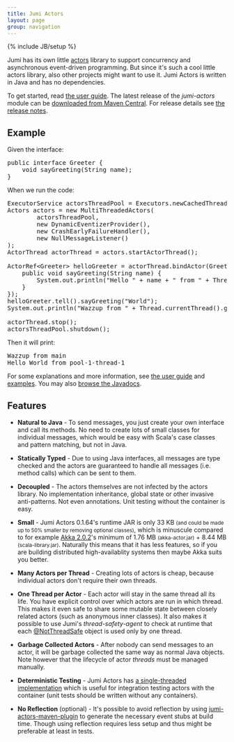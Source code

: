 ```yaml
---
title: Jumi Actors
layout: page
group: navigation
---
```

{% include JB/setup %}

Jumi has its own little [actors](http://en.wikipedia.org/wiki/Actor_model) library to support concurrency and asynchronous event-driven programming. But since it's such a cool little actors library, also other projects might want to use it. Jumi Actors is written in Java and has no dependencies.

To get started, read [the user guide](https://github.com/orfjackal/jumi/wiki/Actors-User-Guide). The latest release of the *jumi-actors* module can be [downloaded from Maven Central](http://search.maven.org/#search%7Cga%7C1%7Cg%3A%22fi.jumi%22). For release details see [the release notes](https://github.com/orfjackal/jumi/blob/master/RELEASE-NOTES.md).


Example
-------

Given the interface:

<pre class="brush: java">
public interface Greeter {
    void sayGreeting(String name);
}
</pre>

When we run the code:

<pre class="brush: java">
ExecutorService actorsThreadPool = Executors.newCachedThreadPool();
Actors actors = new MultiThreadedActors(
        actorsThreadPool,
        new DynamicEventizerProvider(),
        new CrashEarlyFailureHandler(),
        new NullMessageListener()
);
ActorThread actorThread = actors.startActorThread();

ActorRef&lt;Greeter> helloGreeter = actorThread.bindActor(Greeter.class, new Greeter() {
    public void sayGreeting(String name) {
        System.out.println("Hello " + name + " from " + Thread.currentThread().getName());
    }
});
helloGreeter.tell().sayGreeting("World");
System.out.println("Wazzup from " + Thread.currentThread().getName());

actorThread.stop();
actorsThreadPool.shutdown();
</pre>

Then it will print:

<pre class="brush: plain">
Wazzup from main
Hello World from pool-1-thread-1
</pre>

For some explanations and more information, see [the user guide](https://github.com/orfjackal/jumi/wiki/Actors-User-Guide) and [examples](https://github.com/orfjackal/jumi/tree/master/jumi-actors/src/test/java/fi/jumi/actors/examples). You may also [browse the Javadocs](api/jumi-actors/).


Features
--------

- **Natural to Java** - To send messages, you just create your own interface and call its methods. No need to create lots of small classes for individual messages, which would be easy with Scala's case classes and pattern matching, but not in Java.

- **Statically Typed** - Due to using Java interfaces, all messages are type checked and the actors are guaranteed to handle all messages (i.e. method calls) which can be sent to them.

- **Decoupled** - The actors themselves are not infected by the actors library. No implementation inheritance, global state or other invasive anti-patterns. Not even annotations. Unit testing without the container is easy.

- **Small** - Jumi Actors 0.1.64's runtime JAR is only 33 KB <small>(and could be made up to 50% smaller by removing optional classes)</small>, which is minuscule compared to for example [Akka 2.0.2](http://akka.io/)'s minimum of 1.76 MB <small>(akka-actor.jar)</small> + 8.44 MB <small>(scala-library.jar)</small>. Naturally this means that it has less features, so if you are building distributed high-availablity systems then maybe Akka suits you better.

- **Many Actors per Thread** - Creating lots of actors is cheap, because individual actors don't require their own threads.

- **One Thread per Actor** - Each actor will stay in the same thread all its life. You have explicit control over which actors are run in which thread. This makes it even safe to share some mutable state between closely related actors (such as anonymous inner classes). It also makes it possible to use Jumi's *thread-safety-agent* to check at runtime that each [@NotThreadSafe](http://code.google.com/p/jsr-305/source/browse/trunk/ri/src/main/java/javax/annotation/concurrent/NotThreadSafe.java) object is used only by one thread.

- **Garbage Collected Actors** - After nobody can send messages to an actor, it will be garbage collected the same way as normal Java objects. Note however that the lifecycle of actor *threads* must be managed manually.

- **Deterministic Testing** - Jumi Actors has [a single-threaded implementation](https://github.com/orfjackal/jumi/blob/master/jumi-actors/src/main/java/fi/jumi/actors/SingleThreadedActors.java) which is useful for integration testing actors with the container (unit tests should be written without any containers).

- **No Reflection** (optional) - It's possible to avoid reflection by using [jumi-actors-maven-plugin](https://github.com/orfjackal/jumi/tree/master/jumi-actors-maven-plugin) to generate the necessary event stubs at build time. Though using reflection requires less setup and thus might be preferable at least in tests.
